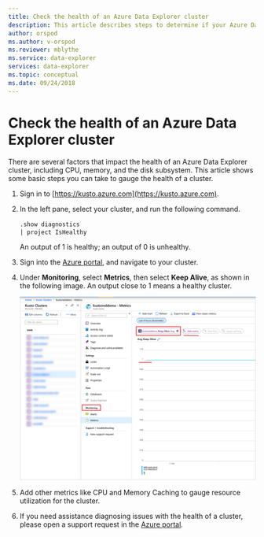 ```yaml
---
title: Check the health of an Azure Data Explorer cluster
description: This article describes steps to determine if your Azure Data Explorer cluster is healthy.
author: orspod
ms.author: v-orspod
ms.reviewer: mblythe
ms.service: data-explorer
services: data-explorer
ms.topic: conceptual
ms.date: 09/24/2018
---
```


# Check the health of an Azure Data Explorer cluster

There are several factors that impact the health of an Azure Data Explorer cluster, including CPU, memory, and the disk subsystem. This article shows some basic steps you can take to gauge the health of a cluster.

1. Sign in to [https://kusto.azure.com](https://kusto.azure.com).

1. In the left pane, select your cluster, and run the following command.

    ```Kusto
    .show diagnostics
    | project IsHealthy
    ```
    An output of 1 is healthy; an output of 0 is unhealthy.

1. Sign into the [Azure portal](https://portal.azure.com), and navigate to your cluster.

1. Under **Monitoring**, select **Metrics**, then select **Keep Alive**, as shown in the following image. An output close to 1 means a healthy cluster.

    ![Cluster Keep Alive metric](media/check-cluster-health/portal-metrics.png)

1. Add other metrics like CPU and Memory Caching to gauge resource utilization for the cluster.

1. If you need assistance diagnosing issues with the health of a cluster, please open a support request in the [Azure portal](https://portal.azure.com).